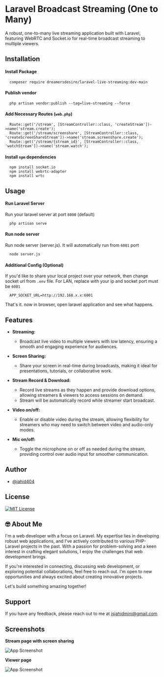 # Laravel Broadcast Streaming (One to Many)

A robust, one-to-many live streaming application built with Laravel, featuring WebRTC and Socket.io for real-time broadcast streaming to multiple viewers.

## Installation

#### Install Package

```
  composer require dreamersdesire/laravel-live-streaming:dev-main
```

#### Publish vendor

```
  php artisan vendor:publish --tag=live-streaming --force
```

#### Add Necessary Routes (`web.php`)

```
  Route::get('/stream', [StreamController::class, 'createStream'])->name('stream.create');
  Route::get('/stream/screenshare', [StreamController::class, 'createScreenShareStream'])->name('stream.screenshare.create');
  Route::get('/stream/{stream_id}', [StreamController::class, 'watchStream'])->name('stream.watch');
```

#### Install `npm` dependencies

```
  npm install socket.io
  npm install webrtc-adapter
  npm install wrtc
```

## Usage

#### Run Laravel Server

Run your laravel server at port `8000` (default)

```
  php artisan serve
```

#### Run node server

Run node server (server.js). It will automatically run from `6001` port

```
  node server.js
```

#### Additional Config (Optional)

If you'd like to share your local project over your network, then change socket url from `.env` file.
For LAN, replace with your ip and socket port must be `6001`

```
  APP_SOCKET_URL=http://192.168.x.x:6001
```

That's it. now in browser, open laravel application and see what happens.

## Features

- **Streaming:**

  - Broadcast live video to multiple viewers with low latency, ensuring a smooth and engaging experience for audiences.

- **Screen Sharing:**

  - Share your screen in real-time during broadcasts, making it ideal for presentations, tutorials, or collaborative work.

- **Stream Record & Download:**

  - Record live streams as they happen and provide download options, allowing streamers & viewers to access sessions on demand.
  - Stream will be automatically record while streamer start broadcast.

- **Video on/off:**

  - Enable or disable video during the stream, allowing flexibility for streamers who may need to switch between video and audio-only modes.

- **Mic on/off:**
  - Toggle the microphone on or off as needed during the stream, providing control over audio input for smoother communication.

## Author

- [@jahid404](https://www.github.com/jahid404)

## License

[![MIT License](https://img.shields.io/badge/License-MIT-green.svg)](https://raw.githubusercontent.com/jahid404/Laravel-Live-Streaming/refs/heads/main/LICENSE)

## 🤓 About Me

I'm a web developer with a focus on Laravel. My expertise lies in developing robust web applications, and I've actively contributed to various PHP-Laravel projects in the past. With a passion for problem-solving and a keen interest in crafting elegant solutions, I enjoy the challenges that web development brings.

If you're interested in connecting, discussing web development, or exploring potential collaborations, feel free to reach out. I'm open to new opportunities and always excited about creating innovative projects.

Let's build something amazing together!

## Support

If you have any feedback, please reach out to me at jsjahidmini@gmail.com

## Screenshots

**Stream page with screen sharing**

![App Screenshot](https://blogger.googleusercontent.com/img/b/R29vZ2xl/AVvXsEjN0uepg2UsjdTXX3TauSBcihBzAbnltIlF6DOGaeDMCEysjpe6qwbktPpBEqxCkcIflFlFnm_4hJCCk3mdec4eBxMvUViGjnhPiefpQ2OJF8h_kBeI2nj5hQPELYD7Gz12_TkFeE6ihgh5ra-GUiBgDVxNAUO_ArsbPOl7QL0sTWfEZy5Nvboq_7S7_VY)

**Viewer page**

![App Screenshot](https://blogger.googleusercontent.com/img/b/R29vZ2xl/AVvXsEi5_OVzjNT7PpKp257bBqjvcvgzGe_SAzIhO6s4UoQ8hBzTvW1Moz5yoeHnkhYeS6_kyVaEIpVHbrjF3uEaKzdpLQ-rnkrK834qElYPE2wyk0joQygtium0xbdZxb4K5nmyhysEGeOaLeqvtmHx2ZyJ243YNrKXNZfAxfavnqCTyDPH7jqwOGAw_MiMrPw)
